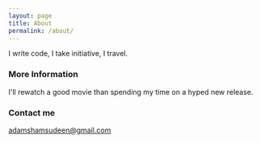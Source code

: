 ```yaml
---
layout: page
title: About
permalink: /about/
---
```


I write code, I take initiative, I travel.

### More Information
I'll rewatch a good movie than spending my time on a hyped new release.

### Contact me

[adamshamsudeen@gmail.com](mailto:adamshamsudeen@gmail.com)
